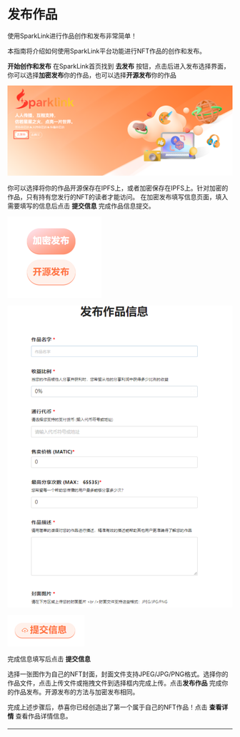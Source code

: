 # 发布作品

使用SparkLink进行作品创作和发布非常简单！

本指南将介绍如何使用SparkLink平台功能进行NFT作品的创作和发布。

**开始创作和发布** 在SparkLink首页找到 **去发布** 按钮，点击后进入发布选择界面，你可以选择**加密发布**你的作品，也可以选择**开源发布**你的作品

![](<../.gitbook/assets/image (6).png>)

&#x20;你可以选择将你的作品开源保存在IPFS上，或者加密保存在IPFS上。针对加密的作品，只有持有您发行的NFT的读者才能访问。 在加密发布填写信息页面，填入需要填写的信息后点击 **提交信息** 完成作品信息提交。&#x20;

![](<../.gitbook/assets/image (4) (1).png>)

![](<../.gitbook/assets/image (2) (1).png>)

![](<../.gitbook/assets/image (1).png>)

完成信息填写后点击 **提交信息**

&#x20;选择一张图作为自己的NFT封面，封面文件支持JPEG/JPG/PNG格式。选择你的作品文件，点击上传文件或拖拽文件到选择框内完成上传。点击**发布作品** 完成你的作品发布。开源发布的方法与加密发布相同。

完成上述步骤后，恭喜你已经创造出了第一个属于自己的NFT作品！点击 **查看详情** 查看作品详情信息。

####

***

